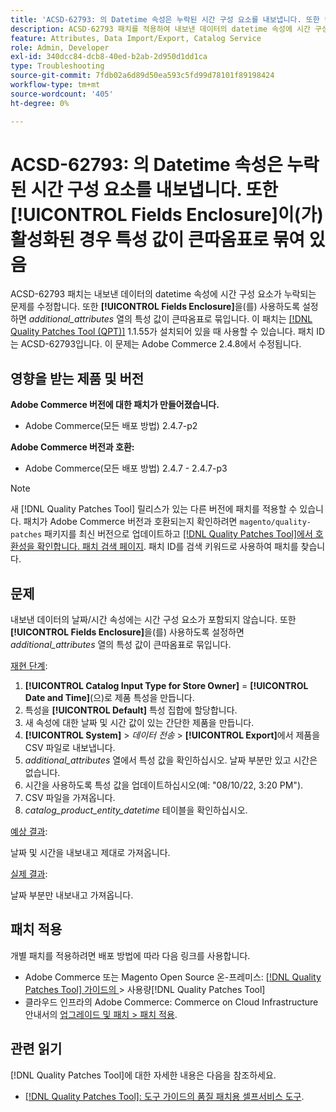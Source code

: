 ```yaml
---
title: 'ACSD-62793: 의 Datetime 속성은 누락된 시간 구성 요소를 내보냅니다. 또한 **[!UICONTROL Fields Enclosure]**이 활성화된 경우 큰따옴표로 묶인 특성 값이'
description: ACSD-62793 패치를 적용하여 내보낸 데이터의 datetime 속성에 시간 구성 요소가 누락되는 Adobe Commerce 문제를 수정합니다. 또한 **[!UICONTROL Fields Enclosure]**이 활성화되어 있으면 *additional_attributes* 열의 특성 값은 큰따옴표로 묶입니다.
feature: Attributes, Data Import/Export, Catalog Service
role: Admin, Developer
exl-id: 340dcc84-dcb8-40ed-b2ab-2d950d1dd1ca
type: Troubleshooting
source-git-commit: 7fdb02a6d89d50ea593c5fd99d78101f89198424
workflow-type: tm+mt
source-wordcount: '405'
ht-degree: 0%

---
```


# ACSD-62793: 의 Datetime 속성은 누락된 시간 구성 요소를 내보냅니다. 또한 **[!UICONTROL Fields Enclosure]**&#x200B;이(가) 활성화된 경우 특성 값이 큰따옴표로 묶여 있음

ACSD-62793 패치는 내보낸 데이터의 datetime 속성에 시간 구성 요소가 누락되는 문제를 수정합니다. 또한 **[!UICONTROL Fields Enclosure]**&#x200B;을(를) 사용하도록 설정하면 *additional_attributes* 열의 특성 값이 큰따옴표로 묶입니다. 이 패치는 [[!DNL Quality Patches Tool (QPT)]](/help/tools/quality-patches-tool/quality-patches-tool-to-self-serve-quality-patches.md) 1.1.55가 설치되어 있을 때 사용할 수 있습니다. 패치 ID는 ACSD-62793입니다. 이 문제는 Adobe Commerce 2.4.8에서 수정됩니다.

## 영향을 받는 제품 및 버전

**Adobe Commerce 버전에 대한 패치가 만들어졌습니다.**

* Adobe Commerce(모든 배포 방법) 2.4.7-p2

**Adobe Commerce 버전과 호환:**

* Adobe Commerce(모든 배포 방법) 2.4.7 - 2.4.7-p3

>[!NOTE]
>
>새 [!DNL Quality Patches Tool] 릴리스가 있는 다른 버전에 패치를 적용할 수 있습니다. 패치가 Adobe Commerce 버전과 호환되는지 확인하려면 `magento/quality-patches` 패키지를 최신 버전으로 업데이트하고 [[!DNL Quality Patches Tool]에서 호환성을 확인합니다. 패치 검색 페이지](https://experienceleague.adobe.com/tools/commerce-quality-patches/index.html). 패치 ID를 검색 키워드로 사용하여 패치를 찾습니다.

## 문제

내보낸 데이터의 날짜/시간 속성에는 시간 구성 요소가 포함되지 않습니다. 또한 **[!UICONTROL Fields Enclosure]**&#x200B;을(를) 사용하도록 설정하면 *additional_attributes* 열의 특성 값이 큰따옴표로 묶입니다.

<u>재현 단계</u>:

1. **[!UICONTROL Catalog Input Type for Store Owner]** = **[!UICONTROL Date and Time]**(으)로 제품 특성을 만듭니다.
1. 특성을 **[!UICONTROL Default]** 특성 집합에 할당합니다.
1. 새 속성에 대한 날짜 및 시간 값이 있는 간단한 제품을 만듭니다.
1. **[!UICONTROL System]** > *데이터 전송* > **[!UICONTROL Export]**&#x200B;에서 제품을 CSV 파일로 내보냅니다.
1. *additional_attributes* 열에서 특성 값을 확인하십시오. 날짜 부분만 있고 시간은 없습니다.
1. 시간을 사용하도록 특성 값을 업데이트하십시오(예: &quot;08/10/22, 3:20 PM&quot;).
1. CSV 파일을 가져옵니다.
1. *catalog_product_entity_datetime* 테이블을 확인하십시오.

<u>예상 결과</u>:

날짜 및 시간을 내보내고 제대로 가져옵니다.

<u>실제 결과</u>:

날짜 부분만 내보내고 가져옵니다.

## 패치 적용

개별 패치를 적용하려면 배포 방법에 따라 다음 링크를 사용합니다.

* Adobe Commerce 또는 Magento Open Source 온-프레미스: [[!DNL Quality Patches Tool]  가이드의 ](/help/tools/quality-patches-tool/usage.md)> 사용량[!DNL Quality Patches Tool]
* 클라우드 인프라의 Adobe Commerce: Commerce on Cloud Infrastructure 안내서의 [업그레이드 및 패치 > 패치 적용](https://experienceleague.adobe.com/docs/commerce-cloud-service/user-guide/develop/upgrade/apply-patches.html).


## 관련 읽기

[!DNL Quality Patches Tool]에 대한 자세한 내용은 다음을 참조하세요.

* [[!DNL Quality Patches Tool]: 도구 가이드의 품질 패치용 셀프서비스 도구](/help/tools/quality-patches-tool/quality-patches-tool-to-self-serve-quality-patches.md).
